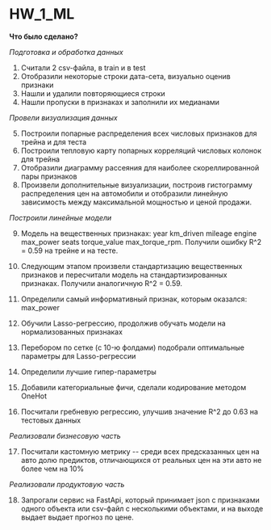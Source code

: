 # HW_1_ML

**Что было сделано?**

*Подготовка и обработка данных*

1. Считали 2 csv-файла, в train и в test
2. Отобразили некоторые строки дата-сета, визуально оценив признаки
3. Нашли и удалили повторяющиеся строки
4. Нашли пропуски в признаках и заполнили их медианами

   
*Провели визуализация данных*

5. Построили попарные распределения всех числовых признаков для трейна и для теста
6. Построили тепловую карту попарных корреляций числовых колонок для трейна
7. Отобразили диаграмму рассеяния для наиболее скореллированной пары признаков
8. Произвели дополнительные визуализации, построив гистограмму распределения цен на автомобили и отобразили линейную зависимость между максимальной мощностью и ценой продажи.


*Построили линейные модели*

9. Модель на вещественных признаках: year	km_driven	mileage	engine	max_power	seats	torque_value	max_torque_rpm. Получили ошибку R^2 = 0.59 на трейне и на тесте.
10. Следующим этапом произвели стандартизацию вещественных признаков и пересчитали модель на стандартизированных признаках. Получили аналогичную R^2 = 0.59.
11. Определили самый информативный признак, которым оказался: max_power
12. Обучили Lasso-регрессию, продолжив обучать модели на нормализованных признаках
13. Перебором по сетке (c 10-ю фолдами) подобрали оптимальные параметры для Lasso-регрессии
14. Определили лучшие гипер-параметры

15. Добавили категориальные фичи, сделали кодирование методом OneHot
16. Посчитали гребневую регрессию, улучшив значение  R^2 до 0.63 на тестовых данных
  

*Реализовали бизнесовую часть*

17. Посчитали кастомную метрику -- среди всех предсказанных цен на авто долю предиктов, отличающихся от реальных цен на эти авто не более чем на 10%


*Реализовали продуктовую часть*

18. Запрогали сервис на FastApi, который принимает json c признаками одного объекта или csv-файл с несколькими объектами, и на выходе выдает выдает прогноз по цене.
